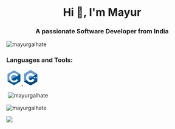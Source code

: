 
<h1 align="center">Hi 👋, I'm Mayur</h1>
<h3 align="center">A passionate Software Developer from India</h3>

<p align="left"> <img src="https://komarev.com/ghpvc/?username=mayurgalhate&label=Profile%20views&color=0e75b6&style=flat" alt="mayurgalhate" /> </p>



<h3 align="left">Languages and Tools:</h3>
<p align="left"> <a href="https://www.cprogramming.com/" target="_blank" rel="noreferrer"> <img src="https://raw.githubusercontent.com/devicons/devicon/master/icons/c/c-original.svg" alt="c" width="40" height="40"/> </a> <a href="https://www.w3schools.com/cpp/" target="_blank" rel="noreferrer"> <img src="https://raw.githubusercontent.com/devicons/devicon/master/icons/cplusplus/cplusplus-original.svg" alt="cplusplus" width="40" height="40"/> </a> </p>

<p>&nbsp;<img align="center" src="https://github-readme-stats.vercel.app/api?username=mayurgalhate&show_icons=true&locale=en" alt="mayurgalhate" /></p>

<p><img align="center" src="https://github-readme-streak-stats.herokuapp.com/?user=mayurgalhate&" alt="mayurgalhate" /></p>


![](https://leetcard.jacoblin.cool/Mayur_0707?ext=heatmap)

